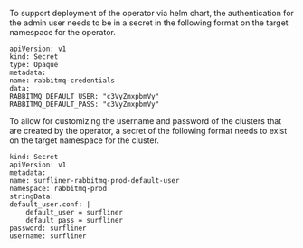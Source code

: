 To support deployment of the operator via helm chart, the authentication for the admin user needs to be in a secret in the following format on the target namespace for the operator.

    apiVersion: v1
    kind: Secret
    type: Opaque
    metadata:
    name: rabbitmq-credentials
    data:
    RABBITMQ_DEFAULT_USER: "c3VyZmxpbmVy"
    RABBITMQ_DEFAULT_PASS: "c3VyZmxpbmVy"

To allow for customizing the username and password of the clusters that are created by the operator, a secret of the following format needs to exist on the target namespace for the cluster.

    kind: Secret
    apiVersion: v1
    metadata:
    name: surfliner-rabbitmq-prod-default-user
    namespace: rabbitmq-prod
    stringData:
    default_user.conf: |
        default_user = surfliner
        default_pass = surfliner
    password: surfliner
    username: surfliner